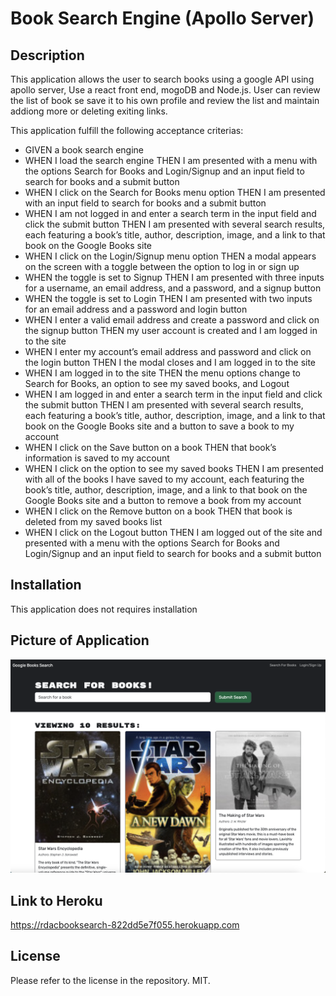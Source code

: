 # Book Search Engine (Apollo Server)

## Description

This application allows the user to search books using a google API using apollo server, Use a react front end, mogoDB and Node.js. User can review the list of book se save it to his own profile and review the list and maintain addiong more or deleting exiting links.

This application fulfill the following acceptance criterias:

 - GIVEN a book search engine
 - WHEN I load the search engine
THEN I am presented with a menu with the options Search for Books and Login/Signup and an input field to search for books and a submit button
- WHEN I click on the Search for Books menu option
THEN I am presented with an input field to search for books and a submit button
- WHEN I am not logged in and enter a search term in the input field and click the submit button
THEN I am presented with several search results, each featuring a book’s title, author, description, image, and a link to that book on the Google Books site
- WHEN I click on the Login/Signup menu option
THEN a modal appears on the screen with a toggle between the option to log in or sign up
- WHEN the toggle is set to Signup
THEN I am presented with three inputs for a username, an email address, and a password, and a signup button
- WHEN the toggle is set to Login
THEN I am presented with two inputs for an email address and a password and login button
- WHEN I enter a valid email address and create a password and click on the signup button
THEN my user account is created and I am logged in to the site
- WHEN I enter my account’s email address and password and click on the login button
THEN I the modal closes and I am logged in to the site
- WHEN I am logged in to the site
THEN the menu options change to Search for Books, an option to see my saved books, and Logout
- WHEN I am logged in and enter a search term in the input field and click the submit button
THEN I am presented with several search results, each featuring a book’s title, author, description, image, and a link to that book on the Google Books site and a button to save a book to my account
- WHEN I click on the Save button on a book
THEN that book’s information is saved to my account
- WHEN I click on the option to see my saved books
THEN I am presented with all of the books I have saved to my account, each featuring the book’s title, author, description, image, and a link to that book on the Google Books site and a button to remove a book from my account
- WHEN I click on the Remove button on a book
THEN that book is deleted from my saved books list
- WHEN I click on the Logout button
THEN I am logged out of the site and presented with a menu with the options Search for Books and Login/Signup and an input field to search for books and a submit button

## Installation

This application does not requires installation

## Picture of Application
![Alt text](image.png)
## Link to Heroku
https://rdacbooksearch-822dd5e7f055.herokuapp.com

## License
Please refer to the license in the repository. MIT.